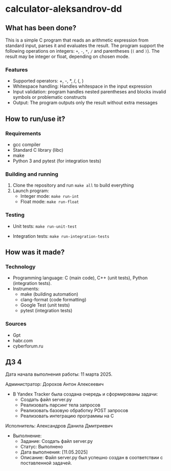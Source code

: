 # calculator-aleksandrov-dd

## What has been done?

This is a simple C program that reads an arithmetic expression from standard input, parses it and evaluates the result. The program support the following operations on integers: `+`, `-`, `*`, `/` and parentheses (`(` and `)`). The result may be integer or float, depending on chosen mode.

### Features

- Supported operators: +, -, *, /, (, )
- Whitespace handling: Handles whitespace in the input expression
- Input validation: program handles nested parentheses and blocks invalid symbols or problematic constructs
- Output: The program outputs only the result without extra messages

## How to run/use it?

### Requirements
- gcc compiler
- Standard C library (libc)
- make
- Python 3 and pytest (for integration tests)

### Building and running
1. Clone the repository and run `make all` to build everything
2. Launch program:
   - Integer mode:
   	`make run-int`
   - Float mode:
   	`make run-float`

### Testing
- Unit tests:
	`make run-unit-test`
	
- Integration tests:
	`make run-integration-tests`

## How was it made?

### Technology
- Programming language: C (main code), C++ (unit tests), Python (integration tests).
- Instruments:
  - make (building automation)
  - clang-format (code formatting)
  - Google Test (unit tests)
  - pytest (integration tests)

### Sources
- Gpt
- habr.com
- cyberforum.ru

##  ДЗ 4
Дата начала выполнения работы: 11 марта 2025.

Администратор: Дорохов Антон Алексеевич
- В Yandex Tracker была создана очередь и сформированы задачи:
  - Создать файл server.py
  - Реализовать парсинг тела запросов
  - Реализовать базовую обработку POST  запросов
  - Реализовать интеграцию программы на C
  
Исполнитель: Александров Данила Дмитриевич
- Выполнение:
  - Задание: Создать файл server.py
  - Статус: Выполнено
  - Дата выполнения: [11.05.2025]
  - Описание: Файл server.py был успешно создан в соответствии с поставленной задачей.

